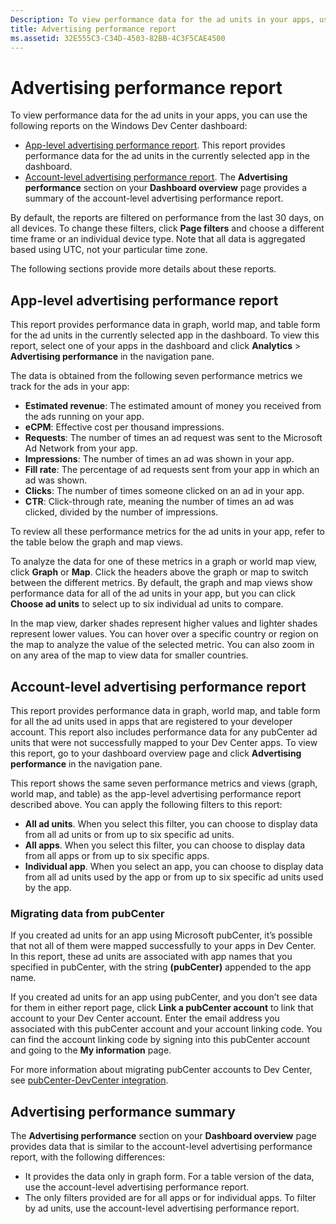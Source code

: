 ```yaml
---
Description: To view performance data for the ad units in your apps, use the app-level and account-level advertising performance reports on the Windows Dev Center dashboard.
title: Advertising performance report
ms.assetid: 32E555C3-C34D-4503-82BB-4C3F5CAE4500
---
```


# Advertising performance report


To view performance data for the ad units in your apps, you can use the following reports on the Windows Dev Center dashboard:

-   [App-level advertising performance report](advertising-performance-report.md#app-level-advertising-performance-report). This report provides performance data for the ad units in the currently selected app in the dashboard.
-   [Account-level advertising performance report](advertising-performance-report.md#advertising-performance-summary). The **Advertising performance** section on your **Dashboard overview** page provides a summary of the account-level advertising performance report.

By default, the reports are filtered on performance from the last 30 days, on all devices. To change these filters, click **Page filters** and choose a different time frame or an individual device type. Note that all data is aggregated based using UTC, not your particular time zone.

The following sections provide more details about these reports.

## App-level advertising performance report


This report provides performance data in graph, world map, and table form for the ad units in the currently selected app in the dashboard. To view this report, select one of your apps in the dashboard and click **Analytics** &gt; **Advertising performance** in the navigation pane.

The data is obtained from the following seven performance metrics we track for the ads in your app:

-   **Estimated revenue**: The estimated amount of money you received from the ads running on your app.
-   **eCPM**: Effective cost per thousand impressions.
-   **Requests**: The number of times an ad request was sent to the Microsoft Ad Network from your app.
-   **Impressions**: The number of times an ad was shown in your app.
-   **Fill rate**: The percentage of ad requests sent from your app in which an ad was shown.
-   **Clicks**: The number of times someone clicked on an ad in your app.
-   **CTR**: Click-through rate, meaning the number of times an ad was clicked, divided by the number of impressions.

To review all these performance metrics for the ad units in your app, refer to the table below the graph and map views.

To analyze the data for one of these metrics in a graph or world map view, click **Graph** or **Map**. Click the headers above the graph or map to switch between the different metrics. By default, the graph and map views show performance data for all of the ad units in your app, but you can click **Choose ad units** to select up to six individual ad units to compare.

In the map view, darker shades represent higher values and lighter shades represent lower values. You can hover over a specific country or region on the map to analyze the value of the selected metric. You can also zoom in on any area of the map to view data for smaller countries.

## Account-level advertising performance report


This report provides performance data in graph, world map, and table form for all the ad units used in apps that are registered to your developer account. This report also includes performance data for any pubCenter ad units that were not successfully mapped to your Dev Center apps. To view this report, go to your dashboard overview page and click **Advertising performance** in the navigation pane.

This report shows the same seven performance metrics and views (graph, world map, and table) as the app-level advertising performance report described above. You can apply the following filters to this report:

-   **All ad units**. When you select this filter, you can choose to display data from all ad units or from up to six specific ad units.
-   **All apps**. When you select this filter, you can choose to display data from all apps or from up to six specific apps.
-   **Individual app**. When you select an app, you can choose to display data from all ad units used by the app or from up to six specific ad units used by the app.

### Migrating data from pubCenter

If you created ad units for an app using Microsoft pubCenter, it’s possible that not all of them were mapped successfully to your apps in Dev Center. In this report, these ad units are associated with app names that you specified in pubCenter, with the string **(pubCenter)** appended to the app name.

If you created ad units for an app using pubCenter, and you don’t see data for them in either report page, click **Link a pubCenter account** to link that account to your Dev Center account. Enter the email address you associated with this pubCenter account and your account linking code. You can find the account linking code by signing into this pubCenter account and going to the **My information** page.

For more information about migrating pubCenter accounts to Dev Center, see [pubCenter-DevCenter integration](pubcenter-dev-center-integration.md).

## Advertising performance summary


The **Advertising performance** section on your **Dashboard overview** page provides data that is similar to the account-level advertising performance report, with the following differences:

-   It provides the data only in graph form. For a table version of the data, use the account-level advertising performance report.
-   The only filters provided are for all apps or for individual apps. To filter by ad units, use the account-level advertising performance report.

 

 




